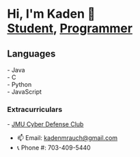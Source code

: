 <h1> Hi, I'm Kaden 👋 
<br/><a href="https://www.jmu.edu/academics/undergraduate/majors/computer-science.shtml">Student</a>, <a href="https://github.com/Kaden-16">Programmer</a>
</h1>

<h2>Languages</h2>
- Java
<br/>
- C
<br/>
- Python
<br/>
- JavaScript

<h3>Extracurriculars</h3>
- <a href="https://www.instagram.com/jmu_cdc/">JMU Cyber Defense Club</a> 
<br/>

- 📫 Email: kadenmrauch@gmail.com
- 📞 Phone #: 703-409-5440
